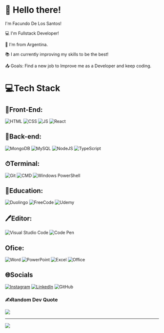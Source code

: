 # 👋 Hello there!
I'm Facundo De Los Santos!

💻 I'm Fullstack Developer!

🏡 I'm from Argentina.

📚 I am currently improving my skills to be the best!

📤 Goals: Find a new job to Improve me as a Developer and keep coding.

# 💻Tech Stack
## 🤖Front-End: 
![HTML](https://img.shields.io/badge/HTML5-E34F26?style=for-the-badge&logo=html5&logoColor=white) ![CSS](https://img.shields.io/badge/CSS3-1572B6?style=for-the-badge&logo=css3&logoColor=white) ![JS](https://img.shields.io/badge/JavaScript-323330?style=for-the-badge&logo=javascript&logoColor=F7DF1E) ![React](https://img.shields.io/badge/React-20232A?style=for-the-badge&logo=react&logoColor=61DAFB)

## 🧠Back-end:
![MongoDB](https://img.shields.io/badge/MongoDB-4EA94B?style=for-the-badge&logo=mongodb&logoColor=white) ![MySQL](https://img.shields.io/badge/MySQL-00000F?style=for-the-badge&logo=mysql&logoColor=white) ![NodeJS](https://img.shields.io/badge/Node.js-43853D?style=for-the-badge&logo=node.js&logoColor=white) ![TypeScript](https://img.shields.io/badge/TypeScript-007ACC?style=for-the-badge&logo=typescript&logoColor=white)

## ⏱Terminal:
![Git](https://img.shields.io/badge/GIT-E44C30?style=for-the-badge&logo=git&logoColor=white) ![CMD](https://img.shields.io/badge/windows%20terminal-4D4D4D?style=for-the-badge&logo=windows%20terminal&logoColor=white) ![Windows PowerShell](https://img.shields.io/badge/powershell-5391FE?style=for-the-badge&logo=powershell&logoColor=white)

## 📜Education:
![Duolingo](https://img.shields.io/badge/Duolingo-58CC02?style=for-the-badge&logo=Duolingo&logoColor=white) ![FreeCode](https://img.shields.io/badge/freecodecamp-27273D?style=for-the-badge&logo=freecodecamp&logoColor=white) ![Udemy](https://img.shields.io/badge/Udemy-EC5252?style=for-the-badge&logo=Udemy&logoColor=white)

## 🖊Editor:
![Visual Studio Code](https://img.shields.io/badge/Visual_Studio_Code-0078D4?style=for-the-badge&logo=visual%20studio%20code&logoColor=white) ![Code Pen](https://img.shields.io/badge/Codepen-000000?style=for-the-badge&logo=codepen&logoColor=white)

## Ofice:
![Word](https://img.shields.io/badge/Microsoft_Word-2B579A?style=for-the-badge&logo=microsoft-word&logoColor=white) ![PowerPoint](https://img.shields.io/badge/Microsoft_PowerPoint-B7472A?style=for-the-badge&logo=microsoft-powerpoint&logoColor=white) ![Excel](https://img.shields.io/badge/Microsoft_Excel-217346?style=for-the-badge&logo=microsoft-excel&logoColor=white) ![Office](https://img.shields.io/badge/Microsoft_Office-D83B01?style=for-the-badge&logo=microsoft-office&logoColor=white)



## 🌐Socials
[![Instagram](https://img.shields.io/badge/Instagram-%23E4405F.svg?logo=Instagram&logoColor=white)](https://instagram.com/https://www.instagram.com/facudelosaantos/?hl=es-la) [![LinkedIn](https://img.shields.io/badge/LinkedIn-%230077B5.svg?logo=linkedin&logoColor=white)](https://linkedin.com/in/https://www.linkedin.com/in/facundo-de-los-santos-17b3a722a/) ![GitHub](https://img.shields.io/badge/GitHub-100000?style=for-the-badge&logo=github&logoColor=white)

### ✍️Random Dev Quote
![](https://quotes-github-readme.vercel.app/api?type=horizontal&theme=dark)

---
[![](https://visitcount.itsvg.in/api?id=Facundoidelos&icon=1&color=1)](https://visitcount.itsvg.in)

